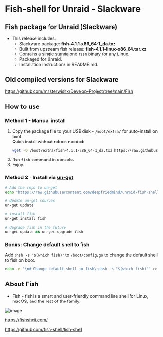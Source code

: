 # Fish-shell for Unraid - Slackware

## Fish package for Unraid (Slackware)

- This release includes:
  - Slackware package: **fish-4.1.1-x86_64-1_da.txz**
  - Built from upstream fish release: **fish-4.1.1-linux-x86_64.tar.xz**
  - Contains a single standalone `fish` binary for any Linux.
  - Packaged for Unraid.
  - Installation instructions in README.md.

## Old compiled versions for Slackware

<https://github.com/masterwishx/Develop-Project/tree/main/Fish>

## How to use

### Method 1 - Manual install

1. Copy the package file to your USB disk - `/boot/extra/` for auto-install on boot.  
   Quick install without reboot needed:
   ```sh
   wget -O /boot/extra/fish-4.1.1-x86_64-1_da.txz https://raw.githubusercontent.com/deepfriedmind/unraid-fish-shell/slackware-repo/slackware/fish-4.1.1-x86_64-1_da.txz && installpkg /boot/extra/fish-4.1.1-x86_64-1_da.txz
   ```
2. Run `fish` command in console.
3. Enjoy.

### Method 2 - Install via [un-get](https://github.com/ich777/un-get)

```sh
# Add the repo to un-get
echo "https://raw.githubusercontent.com/deepfriedmind/unraid-fish-shell/slackware-repo/slackware/ unraid-fish-shell" >> /boot/config/plugins/un-get/sources.list

# Update un-get sources
un-get update

# Install fish
un-get install fish

# Upgrade fish in the future
un-get update && un-get upgrade fish
```

### Bonus: Change default shell to fish

Add `chsh -s "$(which fish)"` to `/boot/config/go` to change the default shell to fish on boot.

```sh
echo -e '\n# Change default shell to fish\nchsh -s "$(which fish)"' >> /boot/config/go
```

## About Fish

- Fish - fish is a smart and user-friendly command line
  shell for Linux, macOS, and the rest of the family.

![image](https://user-images.githubusercontent.com/28630321/193850149-76a497c7-cb1a-4fb5-86f9-7d5e8aad77e5.png)

<https://fishshell.com/>

<https://github.com/fish-shell/fish-shell>
